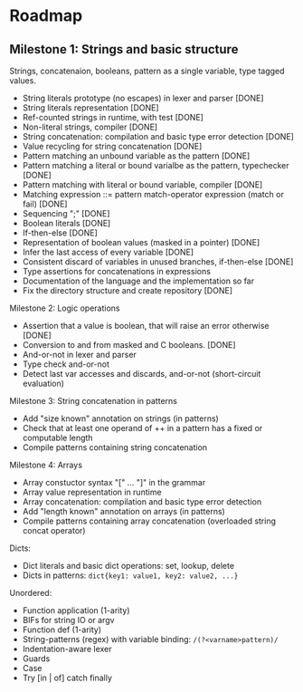 Roadmap
=======

Milestone 1: Strings and basic structure
-----------

Strings, concatenaion, booleans, pattern as a single variable, type tagged
values.

* String literals prototype (no escapes) in lexer and parser [DONE]
* String literals representation [DONE]
* Ref-counted strings in runtime, with test [DONE]
* Non-literal strings, compiler [DONE]
* String concatenation: compilation and basic type error detection [DONE]
* Value recycling for string concatenation [DONE]
* Pattern matching an unbound variable as the pattern [DONE]
* Pattern matching a literal or bound varialbe as the pattern, typechecker [DONE]
* Pattern matching with literal or bound variable, compiler [DONE]
* Matching expression ::= pattern match-operator expression (match or fail)
  [DONE]
* Sequencing ";" [DONE]
* Boolean literals [DONE]
* If-then-else [DONE]
* Representation of boolean values (masked in a pointer) [DONE]
* Infer the last access of every variable [DONE]
* Consistent discard of variables in unused branches, if-then-else [DONE]
* Type assertions for concatenations in expressions
* Documentation of the language and the implementation so far
* Fix the directory structure and create repository [DONE]

Milestone 2: Logic operations

* Assertion that a value is boolean, that will raise an error otherwise [DONE]
* Conversion to and from masked and C booleans. [DONE]
* And-or-not in lexer and parser
* Type check and-or-not
* Detect last var accesses and discards, and-or-not (short-circuit evaluation)

Milestone 3: String concatenation in patterns

* Add "size known" annotation on strings (in patterns)
* Check that at least one operand of ++ in a pattern has a fixed or computable
  length
* Compile patterns containing string concatenation

Milestone 4: Arrays

* Array constuctor syntax "[" ... "]" in the grammar
* Array value representation in runtime
* Array concatenation: compilation and basic type error detection
* Add "length known" annotation on arrays (in patterns)
* Compile patterns containing array concatenation (overloaded string concat
  operator)

Dicts:

* Dict literals and basic dict operations: set, lookup, delete
* Dicts in patterns: `dict{key1: value1, key2: value2, ...}`

Unordered:

* Function application (1-arity)
* BIFs for string IO or argv
* Function def (1-arity)
* String-patterns (regex) with variable binding: `/(?<varname>pattern)/`
* Indentation-aware lexer
* Guards
* Case
* Try [in | of] catch finally


